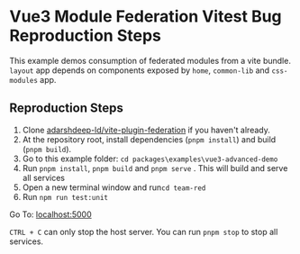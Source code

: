 # Vue3 Module Federation Vitest Bug Reproduction Steps

This example demos consumption of federated modules from a vite bundle. `layout` app depends on components exposed by `home`, `common-lib` and `css-modules` app.

## Reproduction Steps

1. Clone [adarshdeep-ld/vite-plugin-federation](https://github.com/adarshdeep-ld/vite-plugin-federation) if you haven't already.
2. At the repository root, install dependencies (`pnpm install`) and build (`pnpm build`).
3. Go to this example folder: `cd packages\examples\vue3-advanced-demo`
4. Run `pnpm install`, `pnpm build` and `pnpm serve` . This will build and serve all services
5. Open a new terminal window and run`cd team-red`
6. Run `npm run test:unit`

Go To: [localhost:5000](http://localhost:5000/)

`CTRL + C` can only stop the host server. You can run `pnpm stop` to stop all services.

